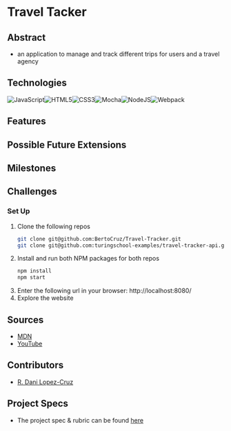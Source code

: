 # Travel Tacker

## Abstract
  - an application to manage and track different trips for users and a travel agency

## Technologies
![JavaScript](https://img.shields.io/badge/javascript-%23323330.svg?style=for-the-badge&logo=javascript&logoColor=%23F7DF1E)![HTML5](https://img.shields.io/badge/html5-%23E34F26.svg?style=for-the-badge&logo=html5&logoColor=white)![CSS3](https://img.shields.io/badge/css3-%231572B6.svg?style=for-the-badge&logo=css3&logoColor=white)![Mocha](https://img.shields.io/badge/-mocha-%238D6748?style=for-the-badge&logo=mocha&logoColor=white)![NodeJS](https://img.shields.io/badge/node.js-6DA55F?style=for-the-badge&logo=node.js&logoColor=white)![Webpack](https://img.shields.io/badge/webpack-%238DD6F9.svg?style=for-the-badge&logo=webpack&logoColor=black)

## Features

## Possible Future Extensions

## Milestones

## Challenges 

### Set Up
1. Clone the following repos
   ```sh
   git clone git@github.com:BertoCruz/Travel-Tracker.git
   git clone git@github.com:turingschool-examples/travel-tracker-api.git
   ```
2. Install  and run both NPM packages for both repos
   ```sh
   npm install
   npm start
   ``` 
3. Enter the following url in your browser: http://localhost:8080/
4. Explore the website


## Sources
  - [MDN](http://developer.mozilla.org/en-US/)
  - [YouTube](https://www.youtube.com/)

## Contributors
  - [R. Dani Lopez-Cruz](https://github.com/BertoCruz)


## Project Specs
  - The project spec & rubric can be found [here](https://frontend.turing.edu/projects/travel-tracker.html)